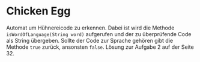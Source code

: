 # Chicken Egg
Automat um Hühnereicode zu erkennen. Dabei ist wird die Methode `isWordOfLanguage(String word)` aufgerufen und der zu überprüfende Code als String übergeben. Sollte der Code zur Sprache gehören gibt die Methode `true` zurück, ansonsten `false`. Lösung zur Aufgabe 2 auf der Seite 32.
